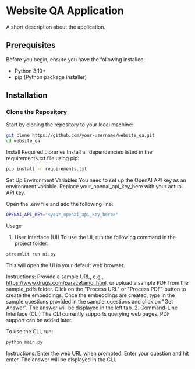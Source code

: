 # Website QA Application

A short description about the application.

## Prerequisites

Before you begin, ensure you have the following installed:

- Python 3.10+
- pip (Python package installer)

## Installation

### Clone the Repository

Start by cloning the repository to your local machine:

```bash
git clone https://github.com/your-username/website_qa.git
cd website_qa
```

Install Required Libraries
Install all dependencies listed in the requirements.txt file using pip:
```bash
pip install -r requirements.txt
```


Set Up Environment Variables
You need to set up the OpenAI API key as an environment variable. Replace your_openai_api_key_here with your actual API key.

Open the .env file and add the following line:

```bash
OPENAI_API_KEY="<your_openai_api_key_here>"
```

Usage
1. User Interface (UI)
To use the UI, run the following command in the project folder:

```bash
streamlit run ui.py
```

This will open the UI in your default web browser.

Instructions:
Provide a sample URL, e.g., https://www.drugs.com/paracetamol.html, or upload a sample PDF from the sample_pdfs folder.
Click on the "Process URL" or "Process PDF" button to create the embeddings.
Once the embeddings are created, type in the sample questions provided in the sample_questions and click on "Get Answer".
The answer will be displayed in the left tab.
2. Command-Line Interface (CLI)
The CLI currently supports querying web pages. PDF support can be added later.

To use the CLI, run:

```bash
python main.py
```

Instructions:
Enter the web URL when prompted.
Enter your question and hit enter.
The answer will be displayed in the CLI.